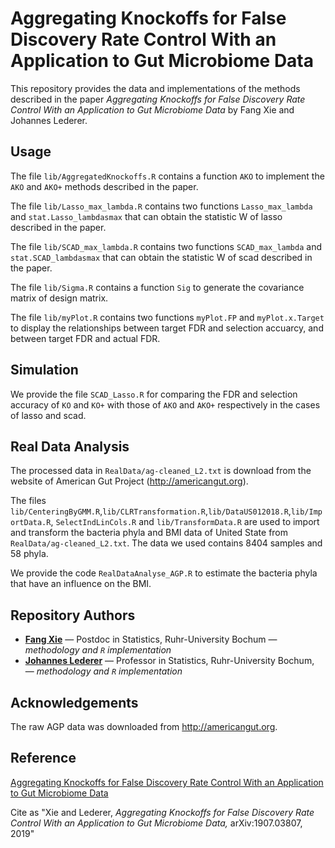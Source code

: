 # Aggregating Knockoffs for False Discovery Rate Control With an Application to Gut Microbiome Data

This repository provides the data and implementations of the methods described in the paper
*Aggregating Knockoffs for False Discovery Rate Control With an Application to Gut Microbiome Data* by
Fang Xie and Johannes Lederer.

## Usage

The file `lib/AggregatedKnockoffs.R` contains a function `AKO` to implement the `AKO` and `AKO+` methods described in the  paper.
 
The file `lib/Lasso_max_lambda.R` contains two functions `Lasso_max_lambda` and `stat.Lasso_lambdasmax` that can obtain the statistic W of lasso described in the paper.

The file `lib/SCAD_max_lambda.R` contains two functions `SCAD_max_lambda` and `stat.SCAD_lambdasmax` that can obtain the statistic W of scad described in the paper.

The file `lib/Sigma.R` contains a function `Sig` to generate the covariance matrix of design matrix.

The file `lib/myPlot.R` contains two functions `myPlot.FP` and `myPlot.x.Target` to display the relationships between target FDR and selection accuarcy, and between target FDR and actual FDR.

## Simulation
We provide the file `SCAD_Lasso.R` for comparing the FDR and selection accuracy of `KO` and `KO+` with those of `AKO` and `AKO+` respectively in the cases of lasso and scad.

## Real Data Analysis
The processed data in `RealData/ag-cleaned_L2.txt` is download from the website of American Gut Project (http://americangut.org).

The files `lib/CenteringByGMM.R`,`lib/CLRTransformation.R`,`lib/DataUS012018.R`,`lib/ImportData.R`, `SelectIndLinCols.R` and `lib/TransformData.R` are used to import and transform the bacteria phyla and BMI data of United State from `RealData/ag-cleaned_L2.txt`. The data we used contains 8404 samples and 58 phyla.

We provide the code `RealDataAnalyse_AGP.R` to estimate the bacteria phyla that have an influence on the BMI.

## Repository Authors

* **[Fang Xie](fang.xie@rub.de)** &mdash; Postdoc in Statistics, Ruhr-University Bochum &mdash; *methodology and `R` implementation*
* **[Johannes Lederer](johannes.lederer@rub.de)** &mdash; Professor in Statistics, Ruhr-University Bochum, &mdash; *methodology and `R` implementation*


## Acknowledgements

The raw AGP data was downloaded from http://americangut.org. 

## Reference

[Aggregating Knockoffs for False Discovery Rate Control With an Application to Gut Microbiome Data](https://arxiv.org/abs/1907.03807)

Cite as "Xie and Lederer, *Aggregating Knockoffs for False Discovery Rate Control With an Application to Gut Microbiome Data,* arXiv:1907.03807, 2019"


